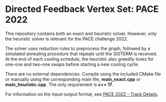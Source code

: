 # Directed Feedback Vertex Set: PACE 2022

This repository contains both an exact and heuristic solver. However, only the heuristic solver is relevant for the PACE challenge 2022.

The solver uses reduction rules to preprocess the graph, followed by a simulated annealing procedure that repeats until the SIGTERM is received. At the end of each cooling schedule, the heuristic also greedily looks for one-one and two-one swaps before starting a new cooling cycle.

There are no external dependencies. Compile using the included CMake file or manually using the corresponding main file, **main_exact.cpp** or **main_heuristic.cpp**. The only requirement is **c++ 17**.

For information on the input-output format, see [PACE 2022 - Track Details](https://pacechallenge.org/2022/tracks/).